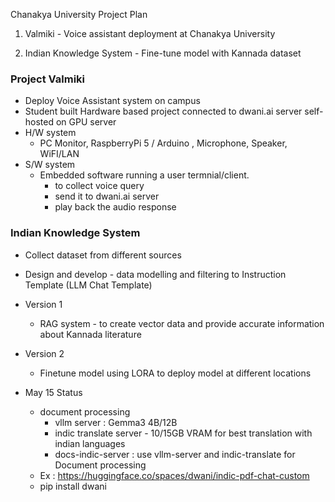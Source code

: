 Chanakya University Project Plan

1. Valmiki - Voice assistant deployment at Chanakya University

2. Indian Knowledge System - Fine-tune model with Kannada dataset


### Project Valmiki
- Deploy Voice Assistant system on campus
- Student built Hardware based project connected to dwani.ai server self-hosted on GPU server
- H/W system    
    - PC Monitor, RaspberryPi 5 / Arduino , Microphone, Speaker, WiFI/LAN
- S/W system
    - Embedded software running a user termnial/client.
        - to collect voice query
        - send it to dwani.ai server
        - play back the audio response 

### Indian Knowledge System
- Collect dataset from different sources
- Design and develop - data modelling and filtering to Instruction Template (LLM Chat Template)
- Version 1 
    - RAG system - to create vector data and provide accurate information about Kannada literature
- Version 2
    - Finetune model using LORA to deploy model at different locations


- May 15 Status
    - document processing
        - vllm server : Gemma3 4B/12B
        - indic translate server - 10/15GB VRAM for best translation with indian languages
        - docs-indic-server : use vllm-server and indic-translate for Document processing
    - Ex : https://huggingface.co/spaces/dwani/indic-pdf-chat-custom
    - pip install dwani